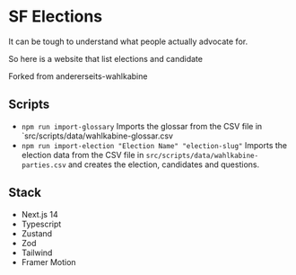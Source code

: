 # SF Elections

It can be tough to understand what people actually advocate for.

So here is a website that list elections and candidate

Forked from andererseits-wahlkabine

## Scripts

- `npm run import-glossary` Imports the glossar from the CSV file in `src/scripts/data/wahlkabine-glossar.csv
- `npm run import-election "Election Name" "election-slug"` Imports the election data from the CSV file in `src/scripts/data/wahlkabine-parties.csv` and creates the election, candidates and questions.

## Stack

- Next.js 14
- Typescript
- Zustand
- Zod
- Tailwind
- Framer Motion
